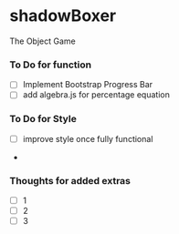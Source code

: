 # shadowBoxer
The Object Game

### To Do for function
- [ ] Implement Bootstrap Progress Bar
- [ ] add algebra.js for percentage equation

### To Do for Style
- [ ] improve style once fully functional
- 
### Thoughts for added extras
- [ ] 1
- [ ] 2
- [ ] 3

